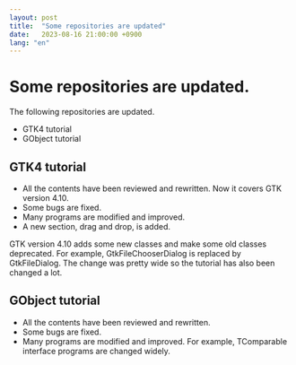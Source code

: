```yaml
---
layout: post
title:  "Some repositories are updated"
date:   2023-08-16 21:00:00 +0900
lang: "en"
---
```


# Some repositories are updated.

The following repositories are updated.

- GTK4 tutorial
- GObject tutorial

## GTK4 tutorial

- All the contents have been reviewed and rewritten. Now it covers GTK version 4.10.
- Some bugs are fixed.
- Many programs are modified and improved.
- A new section, drag and drop, is added.

GTK version 4.10 adds some new classes and make some old classes deprecated.
For example, GtkFileChooserDialog is replaced by GtkFileDialog.
The change was pretty wide so the tutorial has also been changed a lot.

## GObject tutorial

- All the contents have been reviewed and rewritten.
- Some bugs are fixed.
- Many programs are modified and improved. For example, TComparable interface programs are changed widely.
